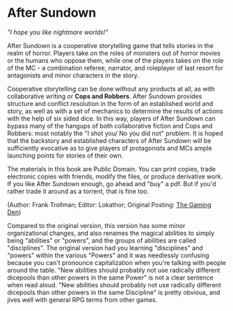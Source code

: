 # After Sundown
_"I hope you like nightmare worlds!"_

After Sundown is a cooperative storytelling game that tells stories in the realm of horror. Players take on the roles of monsters out of horror movies or the humans who oppose them, while one of the players takes on the role of the MC - a combination referee, narrator, and roleplayer of last resort for antagonists and minor characters in the story.

Cooperative storytelling can be done without any products at all, as with collaborative writing or **Cops and Robbers**. After Sundown provides structure and conflict resolution in the form of an established world and story, as well as with a set of mechanics to determine the results of actions with the help of six sided dice. In this way, players of After Sundown can bypass many of the hangups of both collaborative fiction and Cops and Robbers: most notably the "I shot you/ No you did not" problem. It is hoped that the backstory and established characters of After Sundown will be sufficiently evocative as to give players of protagonists and MCs ample launching points for stories of their own.

The materials in this book are Public Domain. You can print copies, trade electronic copies with friends, modify the files, or produce derivative work. If you like After Sundown enough, go ahead and "buy" a pdf. But if you'd rather trade it around as a torrent, that is fine too.

(Author: Frank Trollman; Editor: Lokathor; Original Posting: [The Gaming Den](http://tgdmb.com/viewtopic.php?t=52316))

Compared to the original version, this version has some minor organizational changes, and also renames the magical abilities to simply being "abilities" or "powers", and the groups of abilities are called "disciplines". The original version had you learning "disciplines" and "powers" within the various "Powers" and it was needlessly confusing because you can't pronounce capitalization when you're talking with people around the table. "New abilities should probably not use radically different dicepools than other powers in the same Power" is not a clear sentence when read aloud. "New abilities should probably not use radically different dicepools than other powers in the same Discipline" is pretty obvious, and jives well with general RPG terms from other games.
